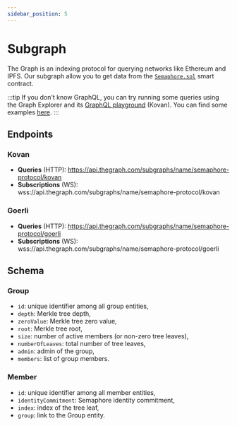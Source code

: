 ```yaml
---
sidebar_position: 5
---
```


# Subgraph

The Graph is an indexing protocol for querying networks like Ethereum and IPFS. Our subgraph allow you to get data from the [`Semaphore.sol`](https://github.com/semaphore-protocol/semaphore/blob/main/contracts/Semaphore.sol) smart contract.

:::tip
If you don't know GraphQL, you can try running some queries using the Graph Explorer and its [GraphQL playground](https://thegraph.com/hosted-service/subgraph/semaphore-protocol/kovan?selected=playground) (Kovan). You can find some examples [here](https://thegraph.com/docs/developer/graphql-api).
:::

## Endpoints

### Kovan

- **Queries** (HTTP): https://api.thegraph.com/subgraphs/name/semaphore-protocol/kovan
- **Subscriptions** (WS): wss://api.thegraph.com/subgraphs/name/semaphore-protocol/kovan

### Goerli

- **Queries** (HTTP): https://api.thegraph.com/subgraphs/name/semaphore-protocol/goerli
- **Subscriptions** (WS): wss://api.thegraph.com/subgraphs/name/semaphore-protocol/goerli

## Schema

### Group

- `id`: unique identifier among all group entities,
- `depth`: Merkle tree depth,
- `zeroValue`: Merkle tree zero value,
- `root`: Merkle tree root,
- `size`: number of active members (or non-zero tree leaves),
- `numberOfLeaves`: total number of tree leaves,
- `admin`: admin of the group,
- `members`: list of group members.

### Member

- `id`: unique identifier among all member entities,
- `identityCommitment`: Semaphore identity commitment,
- `index`: index of the tree leaf,
- `group`: link to the Group entity.
